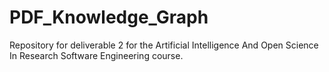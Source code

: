 # PDF_Knowledge_Graph
Repository for deliverable 2 for the Artificial Intelligence And Open Science In Research Software Engineering course.
